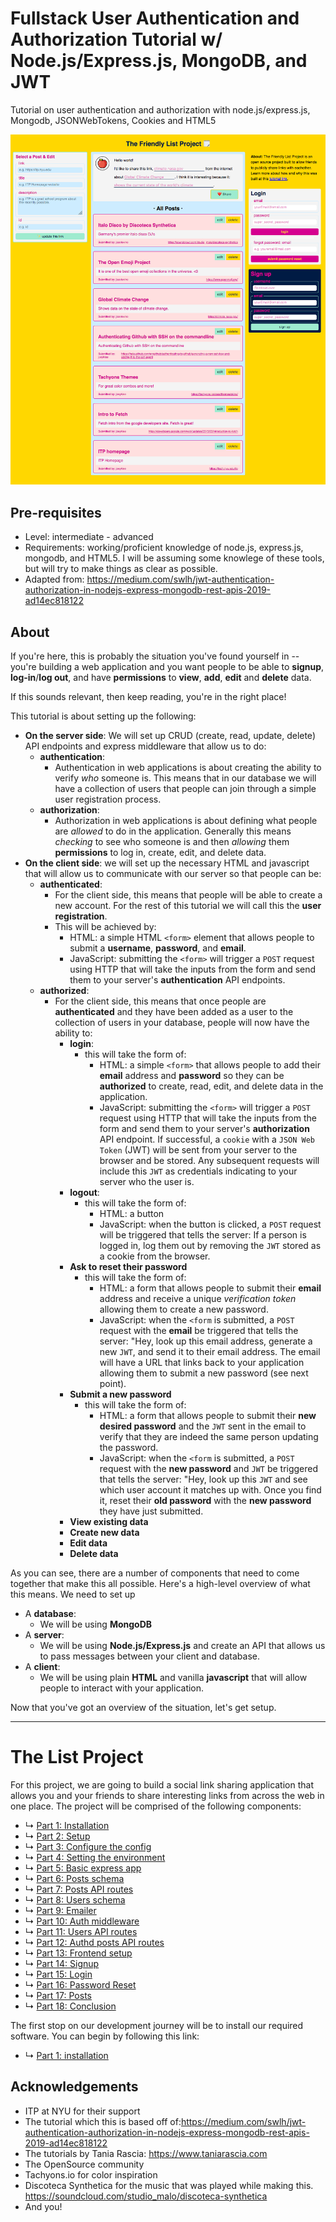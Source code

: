 # Fullstack User Authentication and Authorization Tutorial w/ Node.js/Express.js, MongoDB, and JWT
Tutorial on user authentication and authorization with node.js/express.js, Mongodb, JSONWebTokens, Cookies and HTML5

![Screenshot of final application](assets/13_roadmap-final-product.png)

## Pre-requisites
* Level: intermediate - advanced
* Requirements: working/proficient knowledge of node.js, express.js, mongodb, and HTML5. I will be assuming some knowlege of these tools, but will try to make things as clear as possible.
* Adapted from: https://medium.com/swlh/jwt-authentication-authorization-in-nodejs-express-mongodb-rest-apis-2019-ad14ec818122

## About

If you're here, this is probably the situation you've found yourself in -- you're building a web application and you want people to be able to **signup**, **log-in**/**log out**, and have **permissions** to **view**, **add**, **edit** and **delete** data.

If this sounds relevant, then keep reading, you're in the right place!

This tutorial is about setting up the following:

* **On the server side**: We will set up CRUD (create, read, update, delete) API endpoints and express middleware that allow us to do:
  * **authentication**: 
    * Authentication in web applications is about creating the ability to verify *who* someone is. This means that in our database we will have a collection of users that people can join through a simple user registration process. 
  * **authorization**: 
    * Authorization in web applications is about defining what people are *allowed* to do in the application. Generally this means *checking* to see who someone is and then *allowing* them **permissions** to log in, create, edit, and delete data. 
* **On the client side**: we will set up the necessary HTML and javascript that will allow us to communicate with our server so that people can be:
  * **authenticated**:
    * For the client side, this means that people will be able to create a new account. For the rest of this tutorial we will call this the **user registration**. 
    * This will be achieved by:
      * HTML: a simple HTML `<form>` element that allows people to submit a **username**, **password**, and **email**.
      * JavaScript: submitting the `<form>` will trigger a `POST` request using HTTP that will take the inputs from the form and send them to your server's **authentication** API endpoints.
  * **authorized**:
    * For the client side, this means that once people are **authenticated** and they have been added as a user to the collection of users in your database, people will now have the ability to:
      * **login**:
        * this will take the form of:
          * HTML: a simple `<form>` that allows people to add their **email** address and **password** so they can be **authorized** to create, read, edit, and delete data in the application.
          * JavaScript: submitting the `<form>` will trigger a `POST` request using HTTP that will take the inputs from the form and send them to your server's **authorization** API endpoint. If successful, a `cookie` with a `JSON Web Token` (JWT) will be sent from your server to the browser and be stored. Any subsequent requests will include this `JWT` as credentials indicating to your server who the user is. 
      * **logout**:
        * this will take the form of:
          * HTML: a button
          * JavaScript: when the button is clicked, a `POST` request will be triggered that tells the server: If a person is logged in, log them out by removing the `JWT` stored as a cookie from the browser.
      * **Ask to reset their password**
        * this will take the form of:
          * HTML: a form that allows people to submit their **email** address and receive a unique *verification token* allowing them to create a new password.
          * JavaScript: when the `<form` is submitted, a `POST` request with the **email** be triggered that tells the server: "Hey, look up this email address, generate a new `JWT`, and send it to their email address. The email will have a URL that links back to your application allowing them to submit a new password (see next point).
      * **Submit a new password**
        * this will take the form of:
          * HTML: a form that allows people to submit their **new desired password** and the `JWT` sent in the email to verify that they are indeed the same person updating the password.
          * JavaScript: when the `<form` is submitted, a `POST` request with the **new password** and `JWT` be triggered that tells the server: "Hey, look up this `JWT` and see which user account it matches up with. Once you find it, reset their **old password** with the **new password** they have just submitted. 
      * **View existing data**
      * **Create new data**
      * **Edit data**
      * **Delete data**

As you can see, there are a number of components that need to come together that make this all possible. Here's a high-level overview of what this means. We need to set up

* A **database**:
  * We will be using **MongoDB**
* A **server**:
  * We will be using **Node.js/Express.js** and create an API that allows us to pass messages between your client and database.
* A **client**:
  * We will be using plain **HTML** and vanilla **javascript** that will allow people to interact with your application.

Now that you've got an overview of the situation, let's get setup.

***

# The List Project

For this project, we are going to build a social link sharing application that allows you and your friends to share interesting links from across the web in one place. The project will be comprised of the following components:

* ↳ [Part 1: Installation](01_installation.md)
* ↳ [Part 2: Setup](02_setup.md)
* ↳ [Part 3: Configure the config](/03_configure-the-config.md)
* ↳ [Part 4: Setting the environment](/04_setting-env.md)
* ↳ [Part 5: Basic express app](/05_basic-express-app.md)
* ↳ [Part 6: Posts schema](06_post-schema.md)
* ↳ [Part 7: Posts API routes](07_posts-routes.md)
* ↳ [Part 8: Users schema](08_user-schema.md)
* ↳ [Part 9: Emailer](09_emailer.md)
* ↳ [Part 10: Auth middleware](10_auth-middleware.md)
* ↳ [Part 11: Users API routes](11_users-routes.md)
* ↳ [Part 12: Authd posts API routes](12_authd-posts-routes.md)
* ↳ [Part 13: Frontend setup](13_frontend-setup.md)
* ↳ [Part 14: Signup](14_signup-js.md)
* ↳ [Part 15: Login](15_login-js.md)
* ↳ [Part 16: Password Reset](16_password-reset.md)
* ↳ [Part 17: Posts](17_posts-js.md)
* ↳ [Part 18: Conclusion](18_conclusion.md)

The first stop on our development journey will be to install our required software. You can begin by following this link:
* ↳ [Part 1: installation](01_installation.md)



## Acknowledgements

* ITP at NYU for their support 
* The tutorial which this is based off of:https://medium.com/swlh/jwt-authentication-authorization-in-nodejs-express-mongodb-rest-apis-2019-ad14ec818122
* The tutorials by Tania Rascia: https://www.taniarascia.com
* The OpenSource community
* Tachyons.io for color inspiration
* Discoteca Synthetica for the music that was played while making this. https://soundcloud.com/studio_malo/discoteca-synthetica
* And you!


